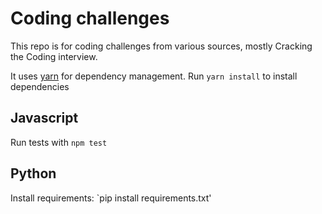 # Coding challenges

This repo is for coding challenges from various sources, mostly Cracking the Coding interview.

It uses [yarn](https://yarnpkg.com) for dependency management. Run `yarn install` to install dependencies

## Javascript
Run tests with `npm test`


## Python
Install requirements: `pip install requirements.txt'

